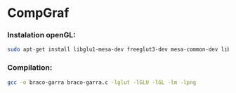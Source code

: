 # CompGraf

### Instalation openGL:
```bash
sudo apt-get install libglu1-mesa-dev freeglut3-dev mesa-common-dev libpng-dev libboost-program-options-dev
```

### Compilation:
```bash
gcc -o braco-garra braco-garra.c -lglut -lGLU -lGL -lm -lpng
```
